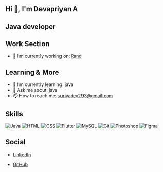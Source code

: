 # 
    
## Hi 👋, I'm Devapriyan A
    
## Java developer
    
## Work Section
- 🔭 I’m currently working on: [Rand]()

    
## Learning & More
- 🌱 I’m currently learning: java
- 💬 Ask me about: java
- 📫 How to reach me: suriyadev293@gmail.com
 

    
## Skills
![Java](https://img.shields.io/badge/Java-informational?style=flat&logo=java&logoColor=white) ![HTML](https://img.shields.io/badge/HTML-informational?style=flat&logo=html&logoColor=white) ![CSS](https://img.shields.io/badge/CSS-informational?style=flat&logo=css&logoColor=white) ![Flutter](https://img.shields.io/badge/Flutter-informational?style=flat&logo=flutter&logoColor=white) ![MySQL](https://img.shields.io/badge/MySQL-informational?style=flat&logo=mysql&logoColor=white) ![Git](https://img.shields.io/badge/Git-informational?style=flat&logo=git&logoColor=white) ![Photoshop](https://img.shields.io/badge/Photoshop-informational?style=flat&logo=photoshop&logoColor=white) ![Figma](https://img.shields.io/badge/Figma-informational?style=flat&logo=figma&logoColor=white) 
    
## Social
- [LinkedIn](https://www.linkedin.com/in/devapriyan-a-698735258/)

- [GitHub](https://github.com/itssuriah)

    
